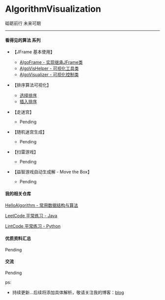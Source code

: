 # AlgorithmVisualization

砥砺前行 未来可期

---

#### 看得见的算法 系列

- 【JFrame 基本使用】
    - [AlgoFrame - 实现继承JFrame类](./JFrameDemo/src/AlgoFrame.java)
    - [AlgoVisHelper - 可视化工具类 ](./JFrameDemo/src/AlgoVisHelper.java)
    - [AlgoVisualizer - 可视化控制类 ](./JFrameDemo/src/AlgoVisualizer.java)

- 【排序算法可视化】
    - [选择排序](./SelectionSortVisualization/src/AlgoVisualizer.java)
    - [插入排序](./InsertionSortVisualization/src/AlgoVisualizer.java)

- 【走迷宫】
    - Pending
- 【随机迷宫生成】
    - Pending
- 【扫雷游戏】
    - Pending
- 【益智游戏自动生成解 - Move the Box】
    - Pending


#### 我的相关仓库

[HelloAlgorithm - 常用数据结构与算法](https://github.com/hackfengJam/HelloAlgorithm)

[LeetCode 平常练习 - Java](https://github.com/hackfengJam/LeetCode)

[LintCode 平常练习 - Python](https://github.com/hackfengJam/LintCode)


#### 优质资料汇总

Pending



#### 交流

Pending

ps:
- 持续更新...后续将添加具体解析，敬请关注我的博客：[blog](https://github.com/hackfengJam/blog)

